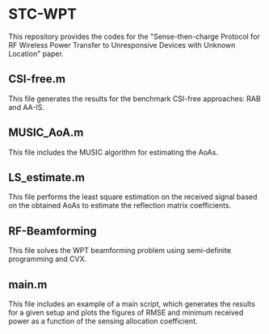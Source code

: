 # STC-WPT
This repository provides the codes for the "Sense-then-charge Protocol for RF Wireless Power Transfer to Unresponsive Devices with Unknown Location" paper.
## CSI-free.m
This file generates the results for the benchmark CSI-free approaches: RAB and AA-IS.
## MUSIC_AoA.m
This file includes the MUSIC algorithm for estimating the AoAs.
## LS_estimate.m
This file performs the least square estimation on the received signal based on the obtained AoAs to estimate the reflection matrix coefficients.
## RF-Beamforming
This file solves the WPT beamforming problem using semi-definite programming and CVX.
## main.m
This file includes an example of a main script, which generates the results for a given setup and plots the figures of RMSE and minimum received power as a function of the sensing allocation coefficient.
